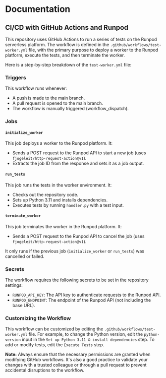 # Documentation

## CI/CD with GitHub Actions and Runpod

This repository uses GitHub Actions to run a series of tests on the Runpod serverless platform. The workflow is defined in the `.github/workflows/test-worker.yml` file, with the primary purpose to deploy a worker to the Runpod platform, execute the tests, and then terminate the worker.

Here is a step-by-step breakdown of the `test-worker.yml` file:

### Triggers

This workflow runs whenever:

- A push is made to the main branch.
- A pull request is opened to the main branch.
- The workflow is manually triggered (workflow_dispatch).

### Jobs

#### `initialize_worker`

This job deploys a worker to the Runpod platform. It:

- Sends a POST request to the Runpod API to start a new job (uses `fjogeleit/http-request-action@v1`).
- Extracts the job ID from the response and sets it as a job output.

#### `run_tests`

This job runs the tests in the worker environment. It:

- Checks out the repository code.
- Sets up Python 3.11 and installs dependencies.
- Executes tests by running `handler.py` with a test input.

#### `terminate_worker`

This job terminates the worker in the Runpod platform. It:

- Sends a POST request to the Runpod API to cancel the job (uses `fjogeleit/http-request-action@v1`).

It only runs if the previous job (`initialize_worker` or `run_tests`) was cancelled or failed.

### Secrets

The workflow requires the following secrets to be set in the repository settings:

- `RUNPOD_API_KEY`: The API key to authenticate requests to the Runpod API.
- `RUNPOD_ENDPOINT`: The endpoint of the Runpod API (not including the base URL).

### Customizing the Workflow

This workflow can be customized by editing the `.github/workflows/test-worker.yml` file. For example, to change the Python version, edit the `python-version` input in the `Set up Python 3.11 & install dependencies` step. To add or modify tests, edit the `Execute Tests` step.

**Note:** Always ensure that the necessary permissions are granted when modifying GitHub workflows. It's also a good practice to validate your changes with a trusted colleague or through a pull request to prevent accidental disruptions to the workflow.
